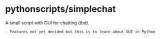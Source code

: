# pythonscripts/simplechat
A small script with GUI for chatting (tbd).

```
- Features not yet decided but this is to learn about GUI in Python
```